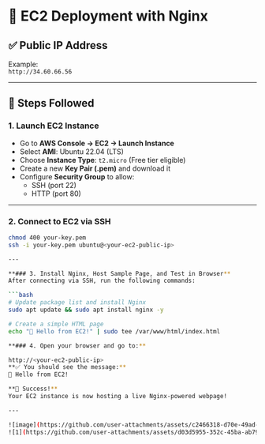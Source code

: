 # 🚀 EC2 Deployment with Nginx

## ✅ Public IP Address
Example:  
`http://34.60.66.56`

---

## 🔧 Steps Followed

### 1. Launch EC2 Instance
- Go to **AWS Console → EC2 → Launch Instance**
- Select **AMI**: Ubuntu 22.04 (LTS)
- Choose **Instance Type**: `t2.micro` (Free tier eligible)
- Create a new **Key Pair (.pem)** and download it
- Configure **Security Group** to allow:
  - SSH (port 22)
  - HTTP (port 80)

---

### 2. Connect to EC2 via SSH

```bash
chmod 400 your-key.pem
ssh -i your-key.pem ubuntu@<your-ec2-public-ip>

---

**### 3. Install Nginx, Host Sample Page, and Test in Browser**
After connecting via SSH, run the following commands:

```bash
# Update package list and install Nginx
sudo apt update && sudo apt install nginx -y

# Create a simple HTML page
echo "🚀 Hello from EC2!" | sudo tee /var/www/html/index.html

**### 4. Open your browser and go to:**

http://<your-ec2-public-ip>
**✅ You should see the message:**
🚀 Hello from EC2!

**🎉 Success!**
Your EC2 instance is now hosting a live Nginx-powered webpage!

---

![image](https://github.com/user-attachments/assets/c2466318-d70e-49ad-98e5-31b4a1472e28)
![1](https://github.com/user-attachments/assets/d03d5955-352c-45ba-ab79-41db0d905c1c)

